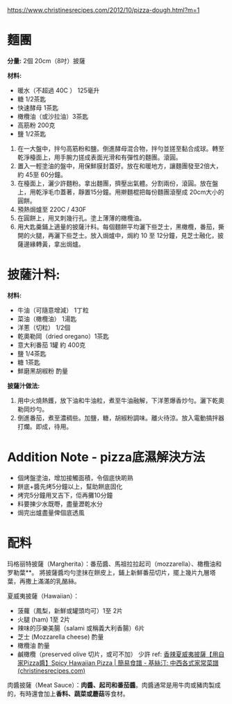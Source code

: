 https://www.christinesrecipes.com/2012/10/pizza-dough.html?m=1

# 麵團
**分量:** 2個 20cm（8吋）披薩

**材料:**  
- 暖水（不超過 40C  ） 125毫升
- 糖 1/2茶匙
- 快速酵母 1茶匙
- 橄欖油（或沙拉油）3茶匙
- 高筋粉 200克
- 鹽 1/2茶匙

1. 在一大盤中，拌勻高筋粉和鹽。倒進酵母混合物，拌勻並搓至黏合成球。轉至乾淨檯面上，用手腕力搓成表面光滑和有彈性的麵團。滾圓。
2. 置入一輕塗油的盤中，用保鮮膜封蓋好。放在和暖地方，讓麵團發至2倍大，約 45至 60分鐘。
3. 在檯面上，灑少許麵粉。拿出麵團，擠壓出氣體。分割兩份，滾圓。放在盤上，用乾淨毛巾蓋著，靜置15分鐘。用擀麵棍把每份麵團滾壓成 20cm大小的圓餅。
4. 預熱焗爐至 220C / 430F
5. 在圓餅上，用叉刺幾行孔。塗上薄薄的橄欖油。
6. 用大匙羹鋪上適量的披薩汁料。每個麵餅平均灑下些芝士，黑橄欖，番茄，撕開的火腿，再灑下些芝士。放入焗爐中，焗約 10 至 12分鐘，見芝士融化，披薩邊緣轉黃，拿出焗爐。

# 披薩汁料:

**材料:**  
- 牛油（可隨意增減） 1丁粒
- 菜油（橄欖油） 1湯匙
- 洋蔥（切粒） 1/2個
- 乾奧勒岡（dried oregano）1茶匙
- 意大利番茄 1罐 約 400克
- 鹽 1/4茶匙
- 糖 1茶匙
- 鮮磨黑胡椒粉 酌量

**披薩汁做法:**
1. 用中火燒熱鑊，放下油和牛油粒，煮至牛油融解，下洋蔥爆香炒勻。灑下乾奧勒岡炒勻。
2. 倒進番茄，煮至濃稠些。加鹽，糖，胡椒粉調味。離火待涼。放入電動搞拌器打爛。即成，待用。

# Addition Note - pizza底濕解決方法
- 個烤盤塗油，增加接觸面積，令個底快啲熟
- 餅底+醬先烤5分鐘以上，幫助餅底固化
- 烤完5分鐘用叉吉下，佢再攤10分鐘
- 料要揀少水既嘢，盡量瀝乾水分
- 焗完出爐盡量俾個底透風


# 配料

玛格丽特披薩（Margherita）：番茄醬、馬祖拉拉起司（mozzarella）、橄欖油和罗勒葉**。
將披薩醬均勻塗抹在餅皮上，鋪上新鮮番茄切片，擺上幾片九層塔葉，再撒上滿滿的乳酪絲。

夏威夷披薩（Hawaiian）：
- 菠蘿（鳳梨，新鮮或罐頭均可）1至 2片
- 火腿 (ham) 1至 2片
- 辣味的莎樂美腸（salami 或稱義大利香腸）6片
- 芝士 (Mozzarella cheese) 酌量
- 橄欖油 酌量
- 鹹橄欖（preserved olive 切片，或可不加） 少許
ref: [香辣夏威夷披薩【用自家Pizza醬】Spicy Hawaiian Pizza | 簡易食譜 - 基絲汀: 中西各式家常菜譜 (christinesrecipes.com)](https://www.christinesrecipes.com/2010/04/pizzaspicy-hawaiian-pizza.html)

肉醬披薩（Meat Sauce）：**肉醬、起司和番茄醬**。肉醬通常是用牛肉或豬肉製成的，有時還會加上**香料、蔬菜或蘑菇**等食材。
